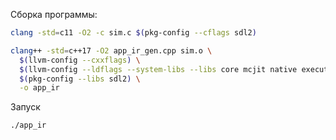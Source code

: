 Сборка программы:
```bash
clang -std=c11 -O2 -c sim.c $(pkg-config --cflags sdl2)
```

```bash
clang++ -std=c++17 -O2 app_ir_gen.cpp sim.o \          
  $(llvm-config --cxxflags) \
  $(llvm-config --ldflags --system-libs --libs core mcjit native executionengine support) \
  $(pkg-config --libs sdl2) \
  -o app_ir
```

Запуск
```bash
./app_ir 
```